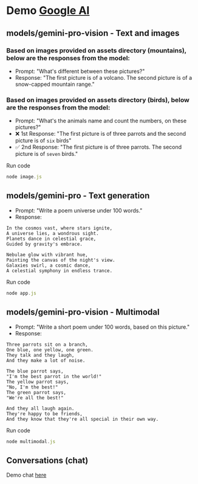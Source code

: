 # Demo [Google AI](https://ai.google.dev/docs)

## 	models/gemini-pro-vision - Text and images

### Based on images provided on assets directory (mountains), below are the responses from the model:
- Prompt: "What's different between these pictures?"
- Response: "The first picture is of a volcano. The second picture is of a snow-capped mountain range."

### Based on images provided on assets directory (birds), below are the responses from the model:
- Prompt: "What's the animals name and count the numbers, on these pictures?"
- ❌ 1st Response: "The first picture is of three parrots and the second picture is of `six` birds"
- ✅ 2nd Response: "The first picture is of three parrots. The second picture is of `seven` birds."

Run code
```javascript
node image.js
```

## models/gemini-pro - Text generation
- Prompt: "Write a poem universe under 100 words."
- Response: 
```
In the cosmos vast, where stars ignite,
A universe lies, a wondrous sight.
Planets dance in celestial grace,
Guided by gravity's embrace.

Nebulae glow with vibrant hue,
Painting the canvas of the night's view.
Galaxies swirl, a cosmic dance,
A celestial symphony in endless trance.
```

Run code
```javascript
node app.js
```

## 	models/gemini-pro-vision - Multimodal
- Prompt: "Write a short poem under 100 words, based on this picture."
- Response: 
```
Three parrots sit on a branch,
One blue, one yellow, one green.
They talk and they laugh,
And they make a lot of noise.

The blue parrot says,
"I'm the best parrot in the world!"
The yellow parrot says,
"No, I'm the best!"
The green parrot says,
"We're all the best!"

And they all laugh again.
They're happy to be friends,
And they know that they're all special in their own way.
```

Run code
```javascript
node multimodal.js
```

## Conversations (chat)

Demo chat [here](https://vertexai.prasetia.me/vertexai)